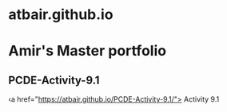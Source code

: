 # atbair.github.io
# Amir's Master portfolio
## PCDE-Activity-9.1
‹a href="https://atbair.github.io/PCDE-Activity-9.1/"> Activity 9.1 </a>
